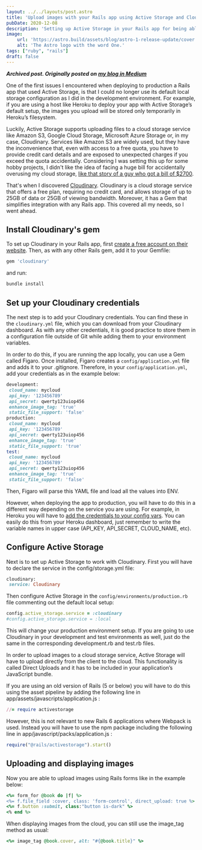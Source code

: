 ```yaml
---
layout: ../../layouts/post.astro
title: 'Upload images with your Rails app using Active Storage and Cloudinary'
pubDate: 2020-12-08
description: 'Setting up Active Storage in your Rails app for being able to upload images to cloud storage service can be a bit challenging the first time.'
image:
    url: 'https://astro.build/assets/blog/astro-1-release-update/cover.jpeg' 
    alt: 'The Astro logo with the word One.'
tags: ["ruby", "rails"]
draft: false
---
```

***Archived post. Originally posted on [my blog in Medium](https://medium.com/@vgmestre/upload-images-with-your-rails-app-using-active-storage-and-cloudinary-ecf31c5ba999)***

One of the first issues I encountered when deploying to production a Rails app that used Active Storage, is that I could no longer use its default local storage configuration as I did in the development environment. For example, if you are using a host like Heroku to deploy your app with Active Storage’s default setup, the images you upload will be stored only temporarily in Heroku’s filesystem.

Luckily, Active Storage supports uploading files to a cloud storage service like Amazon S3, Google Cloud Storage, Microsoft Azure Storage or, in my case, Cloudinary. Services like Amazon S3 are widely used, but they have the inconvenience that, even with access to a free quota, you have to provide credit card details and are exposed to unexpected charges if you exceed the quota accidentally. Considering I was setting this up for some hobby projects, I didn't like the idea of facing a huge bill for accidentally overusing my cloud storage, [like that story of a guy who got a bill of $2700](https://chrisshort.net/the-aws-bill-heard-around-the-world/).

That's when I discovered [Cloudinary](https://cloudinary.com/invites/lpov9zyyucivvxsnalc5/vn6ewqntof8rnbjaoypb?t=default). Cloudinary is a cloud storage service that offers a free plan, requiring no credit card, and allows storage of up to 25GB of data or 25GB of viewing bandwidth. Moreover, it has a Gem that simplifies integration with any Rails app. This covered all my needs, so I went ahead.

## Install Cloudinary's gem

To set up Cloudinary in your Rails app, first [create a free account on their website](https://cloudinary.com/invites/lpov9zyyucivvxsnalc5/vn6ewqntof8rnbjaoypb?t=default). Then, as with any other Rails gem, add it to your Gemfile:

```ruby
gem 'cloudinary'
```

and run:
```ruby
bundle install
```

## Set up your Cloudinary credentials
The next step is to add your Cloudinary credentials. You can find these in the `cloudinary.yml` file, which you can download from your Cloudinary dashboard. As with any other credentials, it is good practice to store them in a configuration file outside of Git while adding them to your environment variables.

In order to do this, if you are running the app locally, you can use a Gem called Figaro. Once installed, Figaro creates a `config/application.yml` file and adds it to your .gitignore. Therefore, in your `config/application.yml`, add your credentials as in the example below:

```ruby
development:
 cloud_name: mycloud
 api_key: '123456789'
 api_secret: qwerty123uiop456
 enhance_image_tag: 'true'
 static_file_support: 'false'
production:
 cloud_name: mycloud
 api_key: '123456789'
 api_secret: qwerty123uiop456
 enhance_image_tag: 'true'
 static_file_support: 'true'
test:
 cloud_name: mycloud
 api_key: '123456789'
 api_secret: qwerty123uiop456
 enhance_image_tag: 'true'
 static_file_support: 'false'
```

Then, Figaro will parse this YAML file and load all the values into ENV.

However, when deploying the app to production, you will have to do this in a different way depending on the service you are using. For example, in Heroku you will have to [add the credentials to your config vars](https://devcenter.heroku.com/articles/config-vars). You can easily do this from your Heroku dashboard, just remember to write the variable names in upper case (API_KEY, API_SECRET, CLOUD_NAME, etc).

## Configure Active Storage
Next is to set up Active Storage to work with Cloudinary. First you will have to declare the service in the config/storage.yml file:

```ruby
cloudinary:
 service: Cloudinary
 ```

 Then configure Active Storage in the `config/environments/production.rb` file commenting out the default local setup:

 ```ruby
 config.active_storage.service = :cloudinary
#config.active_storage.service = :local
```

This will change your production environment setup. If you are going to use Cloudinary in your development and test environments as well, just do the same in the corresponding development.rb and test.rb files.

In order to upload images to a cloud storage service, Active Storage will have to upload directly from the client to the cloud. This functionality is called Direct Uploads and it has to be included in your application’s JavaScript bundle.

If you are using an old version of Rails (5 or below) you will have to do this using the asset pipeline by adding the following line in app/assets/javascripts/application.js :

```ruby
//= require activestorage
```

However, this is not relevant to new Rails 6 applications where Webpack is used. Instead you will have to use the npm package including the following line in app/javascript/packs/application.js :

```ruby
require("@rails/activestorage").start()
```

## Uploading and displaying images

Now you are able to upload images using Rails forms like in the example below:

```ruby
<%= form_for @book do |f| %>
<%= f.file_field :cover, class: 'form-control', direct_upload: true %>
<%= f.button :submit, class:"button is-dark" %>
<% end %>
```

When displaying images from the cloud, you can still use the image_tag method as usual:

```ruby
<%= image_tag @book.cover, alt: "#{@book.title}" %>
```
